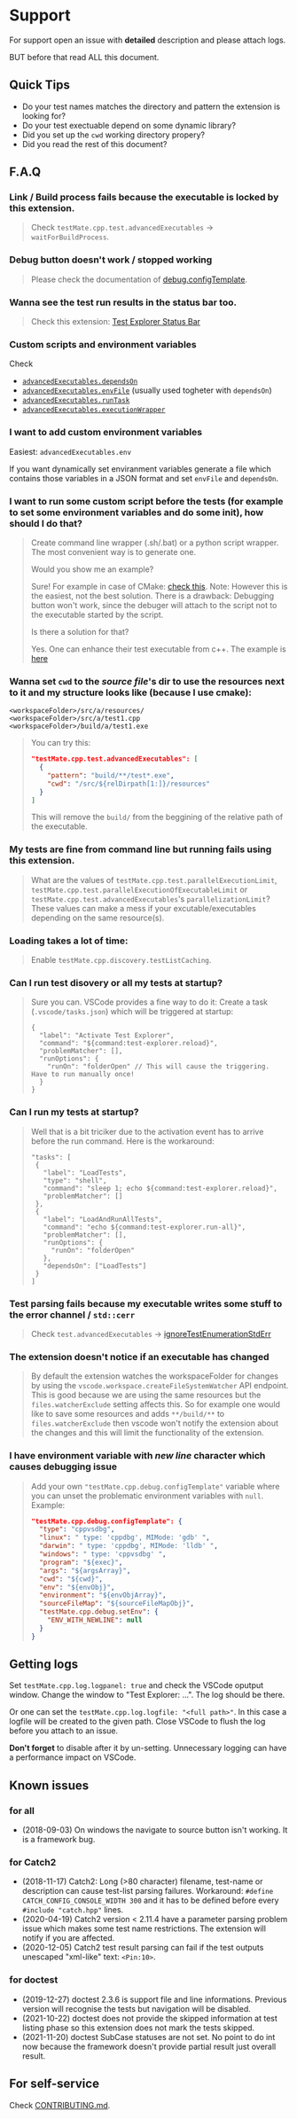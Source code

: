# Support

For support open an issue with **detailed** description and please attach logs.

BUT before that read ALL this document.

## Quick Tips

- Do your test names matches the directory and pattern the extension is looking for?
- Do your test exectuable depend on some dynamic library?
- Did you set up the `cwd` working directory propery?
- Did you read the rest of this document?

## F.A.Q

### Link / Build process fails because the executable is locked by this extension.

> Check `testMate.cpp.test.advancedExecutables` -> `waitForBuildProcess`.

### Debug button doesn't work / stopped working

> Please check the documentation of [debug.configTemplate](https://github.com/matepek/vscode-catch2-test-adapter/blob/master/documents/configuration/debug.configTemplate.md).

### Wanna see the test run results in the status bar too.

> Check this extension: [Test Explorer Status Bar](https://marketplace.visualstudio.com/items?itemName=connorshea.vscode-test-explorer-status-bar)

### Custom scripts and **environment** variables

Check

- [`advancedExecutables.dependsOn`](https://github.com/matepek/vscode-catch2-test-adapter/blob/master/documents/configuration/test.advancedExecutables.md)
- [`advancedExecutables.envFile`](https://github.com/matepek/vscode-catch2-test-adapter/blob/master/documents/configuration/test.advancedExecutables.md) (usually used togheter with `dependsOn`)
- [`advancedExecutables.runTask`](https://github.com/matepek/vscode-catch2-test-adapter/blob/master/documents/configuration/test.advancedExecutables.md)
- [`advancedExecutables.executionWrapper`](https://github.com/matepek/vscode-catch2-test-adapter/blob/master/documents/configuration/test.advancedExecutables.md)

### I want to add custom environment variables

Easiest: `advancedExecutables.env`

If you want dynamically set enviranment variables generate a file which contains those variables in a JSON format and set `envFile` and `dependsOn`.

### I want to run some **custom script** before the tests (for example to set some environment variables and do some init), how should I do that?

> Create command line wrapper (.sh/.bat) or a python script wrapper. The most convenient way is to generate one.
>
> Would you show me an example?
>
> Sure! For example in case of CMake: [check this](https://github.com/matepek/vscode-catch2-test-adapter/blob/master/documents/examples/test_wrapper/cmake_test_wrapper_example/CMakeLists.txt).
> Note: However this is the easiest, not the best solution.
> There is a drawback: Debugging button won't work, since the debuger will attach to the script not to the executable started by the script.
>
> Is there a solution for that?
>
> Yes. One can enhance their test executable from c++. The example is [here](https://github.com/matepek/vscode-catch2-test-adapter/tree/master/documents/examples/test_wrapper/cppmain_test_wrapper_example)

### Wanna set `cwd` to the _source file_'s dir to use the resources next to it and my structure looks like (because I use cmake):

>

```
<workspaceFolder>/src/a/resources/
<workspaceFolder>/src/a/test1.cpp
<workspaceFolder>/build/a/test1.exe
```

> You can try this:
>
> ```json
> "testMate.cpp.test.advancedExecutables": [
>   {
>     "pattern": "build/**/test*.exe",
>     "cwd": "/src/${relDirpath[1:]}/resources"
>   }
> ]
> ```
>
> This will remove the `build/` from the beggining of the relative path of the executable.

### My tests are fine from command line but running fails using this extension.

> What are the values of `testMate.cpp.test.parallelExecutionLimit`, `testMate.cpp.test.parallelExecutionOfExecutableLimit` or `testMate.cpp.test.advancedExecutables`'s `parallelizationLimit`?
> These values can make a mess if your excutable/executables depending on the same resource(s).

### Loading takes a lot of time:

> Enable `testMate.cpp.discovery.testListCaching`.

### Can I run test disovery or all my tests at startup?

> Sure you can. VSCode provides a fine way to do it:
> Create a task (`.vscode/tasks.json`) which will be triggered at startup:
>
> ```
> {
>   "label": "Activate Test Explorer",
>   "command": "${command:test-explorer.reload}",
>   "problemMatcher": [],
>   "runOptions": {
>     "runOn": "folderOpen" // This will cause the triggering. Have to run manually once!
>   }
> }
> ```

### Can I run my tests at startup?

> Well that is a bit triciker due to the activation event has to arrive before the run command.
> Here is the workaround:
>
> ```
> "tasks": [
>  {
>    "label": "LoadTests",
>    "type": "shell",
>    "command": "sleep 1; echo ${command:test-explorer.reload}",
>    "problemMatcher": []
>  },
>  {
>    "label": "LoadAndRunAllTests",
>    "command": "echo ${command:test-explorer.run-all}",
>    "problemMatcher": [],
>    "runOptions": {
>      "runOn": "folderOpen"
>    },
>    "dependsOn": ["LoadTests"]
>  }
> ]
> ```

### Test parsing fails because my executable writes some stuff to the error channel / `std::cerr`

> Check `test.advancedExecutables` -> [ignoreTestEnumerationStdErr](https://github.com/matepek/vscode-catch2-test-adapter/blob/master/documents/configuration/test.advancedExecutables.md#ignoreTestEnumerationStdErr)

### The extension doesn't notice if an executable has changed

> By default the extension watches the workspaceFolder for changes by using the `vscode.workspace.createFileSystemWatcher` API endpoint.
> This is good because we are using the same resources but the `files.watcherExclude` setting affects this.
> So for example one would like to save some resources and adds `**/build/**` to `files.watcherExclude` then vscode won't notify the extension about the changes and this will limit the functionality of the extension.

### I have environment variable with _new line_ character which causes debugging issue

> Add your own `"testMate.cpp.debug.configTemplate"` variable where you can unset the problematic environment variables with `null`. Example:
>
> ```json
> "testMate.cpp.debug.configTemplate": {
>   "type": "cppvsdbg",
>   "linux": " type: 'cppdbg', MIMode: 'gdb' ",
>   "darwin": " type: 'cppdbg', MIMode: 'lldb' ",
>   "windows": " type: 'cppvsdbg' ",
>   "program": "${exec}",
>   "args": "${argsArray}",
>   "cwd": "${cwd}",
>   "env": "${envObj}",
>   "environment": "${envObjArray}",
>   "sourceFileMap": "${sourceFileMapObj}",
>   "testMate.cpp.debug.setEnv": {
>     "ENV_WITH_NEWLINE": null
>   }
> }
> ```

## Getting logs

Set `testMate.cpp.log.logpanel: true` and check the VSCode oputput window. Change the window to "Test Explorer: ...". The log should be there.

Or one can set the `testMate.cpp.log.logfile: "<full path>"`. In this case a logfile will be created to the given path. Close VSCode to flush the log before you attach to an issue.

**Don't forget** to disable after it by un-setting. Unnecessary logging can have a performance impact on VSCode.

## Known issues

### for all

- (2018-09-03) On windows the navigate to source button isn't working. It is a framework bug.

### for Catch2

- (2018-11-17) Catch2: Long (>80 character) filename, test-name or description can cause test-list parsing failures.
  Workaround: `#define CATCH_CONFIG_CONSOLE_WIDTH 300` and it has to be defined before every `#include "catch.hpp"` lines.
- (2020-04-19) Catch2 version < 2.11.4 have a parameter parsing problem issue which makes some test name restrictions. The extension will notify if you are affected.
- (2020-12-05) Catch2 test result parsing can fail if the test outputs unescaped "xml-like" text: `<Pin:10>`.

### for doctest

- (2019-12-27) doctest 2.3.6 is support file and line informations. Previous version will recognise the tests but navigation will be disabled.
- (2021-10-22) doctest does not provide the skipped information at test listing phase so this extension does not mark the tests skipped.
- (2021-11-20) doctest SubCase statuses are not set. No point to do int now because the framework doesn't provide partial result just overall result.

## For self-service

Check [CONTRIBUTING.md](https://github.com/matepek/vscode-catch2-test-adapter/blob/master/CONTRIBUTING.md).
